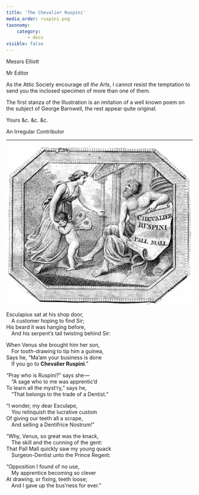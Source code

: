```yaml
---
title: 'The Chevalier Ruspini'
media_order: ruspini.png
taxonomy:
    category:
        - docs
visible: false
---
```


<div class="author">Messrs Elliott</div>

Mr Editor

As the Attic Society encourage *all the Arts*, I cannot resist the temptation to send you the inclosed specimen of more than one of them.

The first stanza of the Illustration is an imitation of a well known poem on the subject of George Barnwell, the rest appear quite original.  

Yours &c. &c. &c.

An Irregular Contributor

---

![Ruspini](ruspini.png)

Esculapius sat at his shop door,  
&emsp;A customer hoping to find Sir;  
His beard it was hanging before,  
&emsp;And his serpent’s tail twisting behind Sir:  

When Venus she brought him her son,  
&emsp;For tooth-drawing to tip him a guinea,  
Says he, “Ma’am your business is done  
&emsp;If you go to **Chevalier Ruspini**.”

“Pray who is Ruspini?” says she —   
&emsp;“A sage who to me was apprentic’d  
To learn all the myst’ry,” says he,  
&emsp;“That belongs to the trade of a Dentist.”

“I wonder, my dear Esculape,  
&emsp;*You* relinquish the lucrative custom  
Of giving our teeth all a scrape,  
&emsp;And selling a Dentifrice Nostrum!”

“Why, Venus, so great was the knack,  
&emsp;The skill and the cunning of the gent:  
That Pall Mall quickly saw my young quack  
&emsp;Surgeon-Dentist unto the Prince Regent:

“Opposition I found of no use,  
&emsp;My apprentice becoming so clever  
At drawing, or fixing, teeth loose;  
&emsp;And I gave up the bus’ness for ever.”